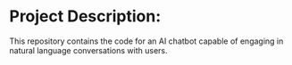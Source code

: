 # Project Description:
This repository contains the code for an AI chatbot capable
of engaging in natural language conversations with users.
